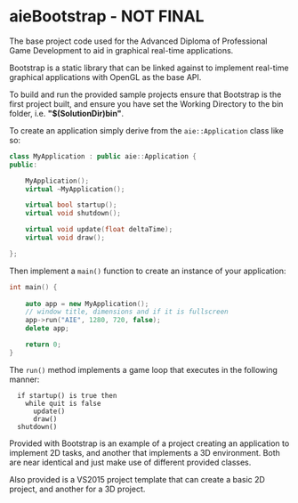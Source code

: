 # aieBootstrap - NOT FINAL
The base project code used for the Advanced Diploma of Professional Game Development to aid in graphical real-time applications.

Bootstrap is a static library that can be linked against to implement real-time graphical applications with OpenGL as the base API.

To build and run the provided sample projects ensure that Bootstrap is the first project built, and ensure you have set the Working Directory to the bin folder, i.e. <b>"$(SolutionDir)bin\"</b>.

To create an application simply derive from the ```aie::Application``` class like so:
```c++
class MyApplication : public aie::Application {
public:

	MyApplication();
	virtual ~MyApplication();

	virtual bool startup();
	virtual void shutdown();

	virtual void update(float deltaTime);
	virtual void draw();

};
```
Then implement a ```main()``` function to create an instance of your application:
```c++
int main() {
	
	auto app = new MyApplication();
	// window title, dimensions and if it is fullscreen
	app->run("AIE", 1280, 720, false);
	delete app;

	return 0;
}
```
The ```run()``` method implements a game loop that executes in the following manner:
```
  if startup() is true then
    while quit is false
      update()
      draw()
  shutdown()
```
Provided with Bootstrap is an example of a project creating an application to implement 2D tasks, and another that implements a 3D environment. Both are near identical and just make use of different provided classes.

Also provided is a VS2015 project template that can create a basic 2D project, and another for a 3D project.
